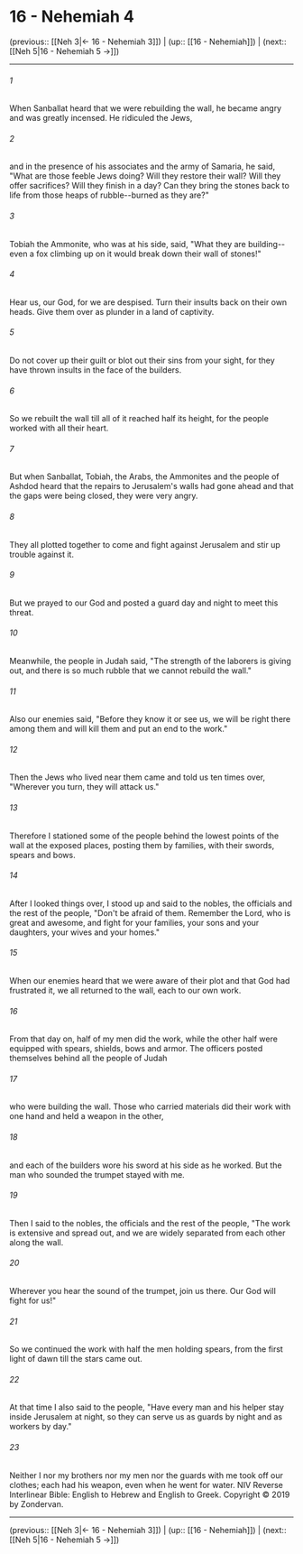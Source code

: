 # 16 - Nehemiah 4

(previous:: [[Neh 3|← 16 - Nehemiah 3]]) | (up:: [[16 - Nehemiah]]) | (next:: [[Neh 5|16 - Nehemiah 5 →]])

***


###### 1 
When Sanballat heard that we were rebuilding the wall, he became angry and was greatly incensed. He ridiculed the Jews, 

###### 2 
and in the presence of his associates and the army of Samaria, he said, "What are those feeble Jews doing? Will they restore their wall? Will they offer sacrifices? Will they finish in a day? Can they bring the stones back to life from those heaps of rubble--burned as they are?" 

###### 3 
Tobiah the Ammonite, who was at his side, said, "What they are building--even a fox climbing up on it would break down their wall of stones!" 

###### 4 
Hear us, our God, for we are despised. Turn their insults back on their own heads. Give them over as plunder in a land of captivity. 

###### 5 
Do not cover up their guilt or blot out their sins from your sight, for they have thrown insults in the face of the builders. 

###### 6 
So we rebuilt the wall till all of it reached half its height, for the people worked with all their heart. 

###### 7 
But when Sanballat, Tobiah, the Arabs, the Ammonites and the people of Ashdod heard that the repairs to Jerusalem's walls had gone ahead and that the gaps were being closed, they were very angry. 

###### 8 
They all plotted together to come and fight against Jerusalem and stir up trouble against it. 

###### 9 
But we prayed to our God and posted a guard day and night to meet this threat. 

###### 10 
Meanwhile, the people in Judah said, "The strength of the laborers is giving out, and there is so much rubble that we cannot rebuild the wall." 

###### 11 
Also our enemies said, "Before they know it or see us, we will be right there among them and will kill them and put an end to the work." 

###### 12 
Then the Jews who lived near them came and told us ten times over, "Wherever you turn, they will attack us." 

###### 13 
Therefore I stationed some of the people behind the lowest points of the wall at the exposed places, posting them by families, with their swords, spears and bows. 

###### 14 
After I looked things over, I stood up and said to the nobles, the officials and the rest of the people, "Don't be afraid of them. Remember the Lord, who is great and awesome, and fight for your families, your sons and your daughters, your wives and your homes." 

###### 15 
When our enemies heard that we were aware of their plot and that God had frustrated it, we all returned to the wall, each to our own work. 

###### 16 
From that day on, half of my men did the work, while the other half were equipped with spears, shields, bows and armor. The officers posted themselves behind all the people of Judah 

###### 17 
who were building the wall. Those who carried materials did their work with one hand and held a weapon in the other, 

###### 18 
and each of the builders wore his sword at his side as he worked. But the man who sounded the trumpet stayed with me. 

###### 19 
Then I said to the nobles, the officials and the rest of the people, "The work is extensive and spread out, and we are widely separated from each other along the wall. 

###### 20 
Wherever you hear the sound of the trumpet, join us there. Our God will fight for us!" 

###### 21 
So we continued the work with half the men holding spears, from the first light of dawn till the stars came out. 

###### 22 
At that time I also said to the people, "Have every man and his helper stay inside Jerusalem at night, so they can serve us as guards by night and as workers by day." 

###### 23 
Neither I nor my brothers nor my men nor the guards with me took off our clothes; each had his weapon, even when he went for water. NIV Reverse Interlinear Bible: English to Hebrew and English to Greek. Copyright © 2019 by Zondervan.

***

(previous:: [[Neh 3|← 16 - Nehemiah 3]]) | (up:: [[16 - Nehemiah]]) | (next:: [[Neh 5|16 - Nehemiah 5 →]])
